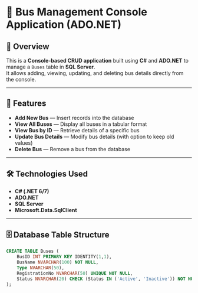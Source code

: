 ﻿# 🚌 Bus Management Console Application (ADO.NET)

## 📌 Overview
This is a **Console-based CRUD application** built using **C#** and **ADO.NET** to manage a `Buses` table in **SQL Server**.  
It allows adding, viewing, updating, and deleting bus details directly from the console.

---

## 🚀 Features
- **Add New Bus** — Insert records into the database
- **View All Buses** — Display all buses in a tabular format
- **View Bus by ID** — Retrieve details of a specific bus
- **Update Bus Details** — Modify bus details (with option to keep old values)
- **Delete Bus** — Remove a bus from the database

---

## 🛠 Technologies Used
- **C# (.NET 6/7)**
- **ADO.NET**
- **SQL Server**
- **Microsoft.Data.SqlClient**

---

## 🗄 Database Table Structure

```sql
CREATE TABLE Buses (
    BusID INT PRIMARY KEY IDENTITY(1,1),
    BusName NVARCHAR(100) NOT NULL,
    Type NVARCHAR(50),
    RegistrationNo NVARCHAR(50) UNIQUE NOT NULL,
    Status NVARCHAR(20) CHECK (Status IN ('Active', 'Inactive')) NOT NULL
);
